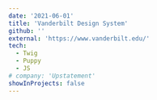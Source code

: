 ```yaml
---
date: '2021-06-01'
title: 'Vanderbilt Design System'
github: ''
external: 'https://www.vanderbilt.edu/'
tech:
  - Twig
  - Puppy
  - JS
# company: 'Upstatement'
showInProjects: false
---
```

